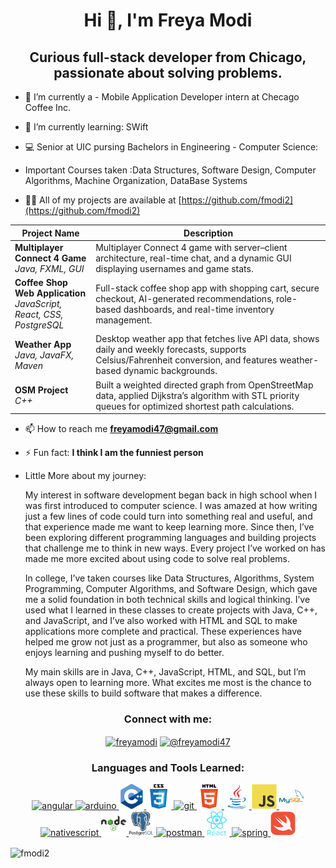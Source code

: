 <h1 align="center">Hi 👋, I'm Freya Modi</h1>
<h2 align="center">Curious full-stack developer from Chicago, passionate about solving problems.</h2>

- 🔭 I’m currently a - Mobile Application Developer intern at Checago Coffee Inc.

- 🌱 I’m currently learning: SWift


- 💻 Senior at UIC pursing Bachelors in Engineering - Computer Science:
-  Important Courses taken :Data Structures, Software Design, Computer Algorithms, Machine Organization, DataBase Systems


- 👨‍💻 All of my projects are available at [https://github.com/fmodi2](https://github.com/fmodi2)



| Project Name                | Description |
|-----------------------------|-------------|
| **Multiplayer Connect 4 Game** <br> *Java, FXML, GUI* | Multiplayer Connect 4 game with server–client architecture, real-time chat, and a dynamic GUI displaying usernames and game stats. |
| **Coffee Shop Web Application** <br> *JavaScript, React, CSS, PostgreSQL* | Full-stack coffee shop app with shopping cart, secure checkout, AI-generated recommendations, role-based dashboards, and real-time inventory management. |
| **Weather App** <br> *Java, JavaFX, Maven* | Desktop weather app that fetches live API data, shows daily and weekly forecasts, supports Celsius/Fahrenheit conversion, and features weather-based dynamic backgrounds. |
| **OSM Project** <br> *C++* | Built a weighted directed graph from OpenStreetMap data, applied Dijkstra’s algorithm with STL priority queues for optimized shortest path calculations. |




- 📫 How to reach me **freyamodi47@gmail.com**
  

- ⚡ Fun fact: **I think I am the funniest person**


- Little More about my journey:

  My interest in software development began back in high school when I was first introduced to computer science. I was amazed at how writing just a few lines of code could turn into something real and useful, and that experience made me want to keep learning more. Since then, I’ve been exploring different programming languages and building projects that challenge me to think in new ways. Every project I’ve worked on has made me more excited about using code to solve real problems.

  In college, I’ve taken courses like Data Structures, Algorithms, System Programming, Computer Algorithms, and Software Design, which gave me a solid foundation in both technical skills and logical thinking. I’ve used what I learned in these classes to create projects with Java, C++, and JavaScript, and I’ve also worked with HTML and SQL to make applications more complete and practical. These experiences have helped me grow not just as a programmer, but also as someone who enjoys learning and pushing myself to do better.

  My main skills are in Java, C++, JavaScript, HTML, and SQL, but I’m always open to learning more. What excites me most is the chance to use these skills to build software that makes a difference.

<h3 align="center">Connect with me:</h3>
<p align="center">
<a href="https://linkedin.com/in/freyamodi" target="blank"><img align="center" src="https://raw.githubusercontent.com/rahuldkjain/github-profile-readme-generator/master/src/images/icons/Social/linked-in-alt.svg" alt="freyamodi" height="30" width="40" /></a>
<a href="https://www.hackerrank.com/@freyamodi47" target="blank"><img align="center" src="https://raw.githubusercontent.com/rahuldkjain/github-profile-readme-generator/master/src/images/icons/Social/hackerrank.svg" alt="@freyamodi47" height="30" width="40" /></a>
</p>

<h3 align="center">Languages and Tools Learned:</h3>
<p align="center"> <a href="https://angular.io" target="_blank" rel="noreferrer"> <img src="https://angular.io/assets/images/logos/angular/angular.svg" alt="angular" width="40" height="40"/> </a> <a href="https://www.arduino.cc/" target="_blank" rel="noreferrer"> <img src="https://cdn.worldvectorlogo.com/logos/arduino-1.svg" alt="arduino" width="40" height="40"/> </a> <a href="https://www.w3schools.com/cpp/" target="_blank" rel="noreferrer"> <img src="https://raw.githubusercontent.com/devicons/devicon/master/icons/cplusplus/cplusplus-original.svg" alt="cplusplus" width="40" height="40"/> </a> <a href="https://www.w3schools.com/css/" target="_blank" rel="noreferrer"> <img src="https://raw.githubusercontent.com/devicons/devicon/master/icons/css3/css3-original-wordmark.svg" alt="css3" width="40" height="40"/> </a> <a href="https://git-scm.com/" target="_blank" rel="noreferrer"> <img src="https://www.vectorlogo.zone/logos/git-scm/git-scm-icon.svg" alt="git" width="40" height="40"/> </a> <a href="https://www.w3.org/html/" target="_blank" rel="noreferrer"> <img src="https://raw.githubusercontent.com/devicons/devicon/master/icons/html5/html5-original-wordmark.svg" alt="html5" width="40" height="40"/> </a> <a href="https://www.java.com" target="_blank" rel="noreferrer"> <img src="https://raw.githubusercontent.com/devicons/devicon/master/icons/java/java-original.svg" alt="java" width="40" height="40"/> </a> <a href="https://developer.mozilla.org/en-US/docs/Web/JavaScript" target="_blank" rel="noreferrer"> <img src="https://raw.githubusercontent.com/devicons/devicon/master/icons/javascript/javascript-original.svg" alt="javascript" width="40" height="40"/> </a> <a href="https://www.mysql.com/" target="_blank" rel="noreferrer"> <img src="https://raw.githubusercontent.com/devicons/devicon/master/icons/mysql/mysql-original-wordmark.svg" alt="mysql" width="40" height="40"/> </a> <a href="https://nativescript.org/" target="_blank" rel="noreferrer"> <img src="https://raw.githubusercontent.com/detain/svg-logos/780f25886640cef088af994181646db2f6b1a3f8/svg/nativescript.svg" alt="nativescript" width="40" height="40"/> </a> <a href="https://nodejs.org" target="_blank" rel="noreferrer"> <img src="https://raw.githubusercontent.com/devicons/devicon/master/icons/nodejs/nodejs-original-wordmark.svg" alt="nodejs" width="40" height="40"/> </a> <a href="https://www.postgresql.org" target="_blank" rel="noreferrer"> <img src="https://raw.githubusercontent.com/devicons/devicon/master/icons/postgresql/postgresql-original-wordmark.svg" alt="postgresql" width="40" height="40"/> </a> <a href="https://postman.com" target="_blank" rel="noreferrer"> <img src="https://www.vectorlogo.zone/logos/getpostman/getpostman-icon.svg" alt="postman" width="40" height="40"/> </a> <a href="https://reactjs.org/" target="_blank" rel="noreferrer"> <img src="https://raw.githubusercontent.com/devicons/devicon/master/icons/react/react-original-wordmark.svg" alt="react" width="40" height="40"/> </a> <a href="https://spring.io/" target="_blank" rel="noreferrer"> <img src="https://www.vectorlogo.zone/logos/springio/springio-icon.svg" alt="spring" width="40" height="40"/> </a> <a href="https://developer.apple.com/swift/" target="_blank" rel="noreferrer"> <img src="https://raw.githubusercontent.com/devicons/devicon/master/icons/swift/swift-original.svg" alt="swift" width="40" height="40"/> </a> </p>

<p><img align="center" src="https://github-readme-stats.vercel.app/api/top-langs?username=fmodi2&show_icons=true&locale=en&layout=compact" alt="fmodi2" /></p>

